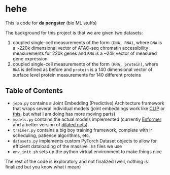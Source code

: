 # hehe
This is code for **da pengster** (bio ML stuffs)

The background for this project is that we are given two datasets:
1. coupled single-cell measurements of the form `(DNA, RNA)`, where `DNA` is a ~220k dimensional vector of ATAC-seq chromatin accessibility measurements for 220k genes and `RNA` is a ~24k vector of measured gene expression
2. coupled single-cell measurements of the form `(RNA, protein)`, where `RNA` is defined as before and `protein` is a 140 dimensional vector of surface level protein measurements for 140 different proteins

## Table of Contents
- `jepa.py` contains a Joint Embedding (Predictive) Architecture framework that wraps several individual models (joint embeddings work like [CLIP](https://openai.com/blog/clip/) or [this](https://openaccess.thecvf.com/content/WACV2021/papers/VidalMata_Joint_Visual-Temporal_Embedding_for_Unsupervised_Learning_of_Actions_in_Untrimmed_WACV_2021_paper.pdf), but what I am doing has more moving parts) 
- `models.py` contains the actual models implemented (currently [Enformer](https://www.nature.com/articles/s41592-021-01252-x) and a better version of [dilated nets](https://towardsdatascience.com/review-dilated-convolution-semantic-segmentation-9d5a5bd768f5))
- `trainer.py` contains a big boy training framework, complete with lr scheduling, patience algorithms, etc.
- `datasets.py` implements custom PyTorch Dataset objects to allow for efficient dataloading of the massive `.h5` files we use
- `env_init.sh` sets up the python virtual environment to make things nice

The rest of the code is exploratory and not finalized (well, nothing is finalized but you know what i mean)
